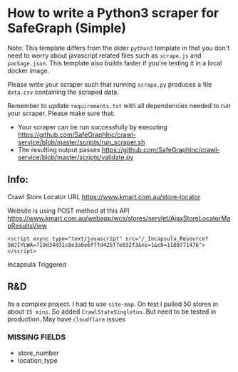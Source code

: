# How to write a Python3 scraper for SafeGraph (Simple)

Note: This template differs from the older `python3` template in that you don't need to worry about javascript related files such as `scrape.js` and `package.json`. This template also builds faster if you're testing it in a local docker image.

Please write your scraper such that running `scrape.py` produces a file `data.csv` containing the scraped data.

Remember to update `requirements.txt` with all dependencies needed to run your scraper. 
Please make sure that:
* Your scraper can be run successfully by executing https://github.com/SafeGraphInc/crawl-service/blob/master/scripts/run_scraper.sh 
* The resulting output passes https://github.com/SafeGraphInc/crawl-service/blob/master/scripts/validate.py


## Info:

Crawl Store Locator URL
https://www.kmart.com.au/store-locator

Website is using POST method at this API https://www.kmart.com.au/webapp/wcs/stores/servlet/AjaxStoreLocatorMapResultsView

`<script async type="text/javascript" src="/_Incapsula_Resource?SWJIYLWA=719d34d31c8e3a6e6fffd425f7e032f3&ns=1&cb=1100771476"></script>`

Incapsula Triggered

## R&D

Its a complex project. I had to use `site-map`. On test I pulled 50 stores in about `15 mins`. So added `CrawlStateSingleton`. But need to be tested in production. May have `cloudflare` issues

### MISSING FIELDS

- store_number
- location_type